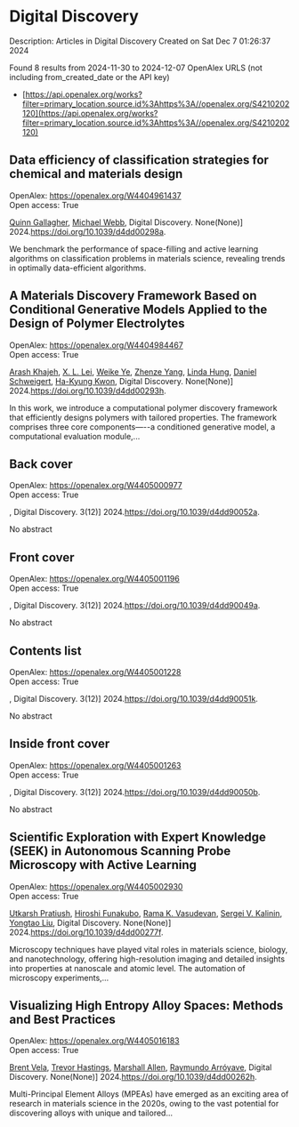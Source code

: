 # Digital Discovery
Description: Articles in Digital Discovery
Created on Sat Dec  7 01:26:37 2024

Found 8 results from 2024-11-30 to 2024-12-07
OpenAlex URLS (not including from_created_date or the API key)
- [https://api.openalex.org/works?filter=primary_location.source.id%3Ahttps%3A//openalex.org/S4210202120](https://api.openalex.org/works?filter=primary_location.source.id%3Ahttps%3A//openalex.org/S4210202120)

## Data efficiency of classification strategies for chemical and materials design   

OpenAlex: https://openalex.org/W4404961437    
Open access: True
    
[Quinn Gallagher](https://openalex.org/A5106347725), [Michael Webb](https://openalex.org/A5072988684), Digital Discovery. None(None)] 2024.https://doi.org/10.1039/d4dd00298a.
    
We benchmark the performance of space-filling and active learning algorithms on classification problems in materials science, revealing trends in optimally data-efficient algorithms.    

    

## A Materials Discovery Framework Based on Conditional Generative Models Applied to the Design of Polymer Electrolytes   

OpenAlex: https://openalex.org/W4404984467    
Open access: True
    
[Arash Khajeh](https://openalex.org/A5076876475), [X. L. Lei](https://openalex.org/A5056319646), [Weike Ye](https://openalex.org/A5021883317), [Zhenze Yang](https://openalex.org/A5072747890), [Linda Hung](https://openalex.org/A5063341916), [Daniel Schweigert](https://openalex.org/A5092098140), [Ha-Kyung Kwon](https://openalex.org/A5042043446), Digital Discovery. None(None)] 2024.https://doi.org/10.1039/d4dd00293h.
    
In this work, we introduce a computational polymer discovery framework that efficiently designs polymers with tailored properties. The framework comprises three core components—--a conditioned generative model, a computational evaluation module,...    

    

## Back cover   

OpenAlex: https://openalex.org/W4405000977    
Open access: True
    
, Digital Discovery. 3(12)] 2024.https://doi.org/10.1039/d4dd90052a.
    
No abstract    

    

## Front cover   

OpenAlex: https://openalex.org/W4405001196    
Open access: True
    
, Digital Discovery. 3(12)] 2024.https://doi.org/10.1039/d4dd90049a.
    
No abstract    

    

## Contents list   

OpenAlex: https://openalex.org/W4405001228    
Open access: True
    
, Digital Discovery. 3(12)] 2024.https://doi.org/10.1039/d4dd90051k.
    
No abstract    

    

## Inside front cover   

OpenAlex: https://openalex.org/W4405001263    
Open access: True
    
, Digital Discovery. 3(12)] 2024.https://doi.org/10.1039/d4dd90050b.
    
No abstract    

    

## Scientific Exploration with Expert Knowledge (SEEK) in Autonomous Scanning Probe Microscopy with Active Learning   

OpenAlex: https://openalex.org/W4405002930    
Open access: True
    
[Utkarsh Pratiush](https://openalex.org/A5072005600), [Hiroshi Funakubo](https://openalex.org/A5023888355), [Rama K. Vasudevan](https://openalex.org/A5001834469), [Sergei V. Kalinin](https://openalex.org/A5048552375), [Yongtao Liu](https://openalex.org/A5049206710), Digital Discovery. None(None)] 2024.https://doi.org/10.1039/d4dd00277f.
    
Microscopy techniques have played vital roles in materials science, biology, and nanotechnology, offering high-resolution imaging and detailed insights into properties at nanoscale and atomic level. The automation of microscopy experiments,...    

    

## Visualizing High Entropy Alloy Spaces: Methods and Best Practices   

OpenAlex: https://openalex.org/W4405016183    
Open access: True
    
[Brent Vela](https://openalex.org/A5013212032), [Trevor Hastings](https://openalex.org/A5104323768), [Marshall Allen](https://openalex.org/A5003830282), [Raymundo Arróyave](https://openalex.org/A5055147706), Digital Discovery. None(None)] 2024.https://doi.org/10.1039/d4dd00262h.
    
Multi-Principal Element Alloys (MPEAs) have emerged as an exciting area of research in materials science in the 2020s, owing to the vast potential for discovering alloys with unique and tailored...    

    
